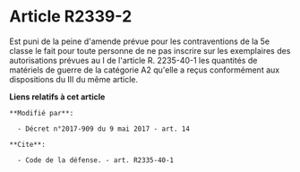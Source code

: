 # Article R2339-2

Est puni de la peine d'amende prévue pour les contraventions de la 5e classe le fait pour toute personne de ne pas inscrire
sur les exemplaires des autorisations prévues au I de l'article R. 2235-40-1 les quantités               de matériels de
guerre de la catégorie A2 qu'elle a reçus conformément aux dispositions du III du même article.

**Liens relatifs à cet article**

	**Modifié par**:

	  - Décret n°2017-909 du 9 mai 2017 - art. 14

	**Cite**:

	  - Code de la défense. - art. R2335-40-1
